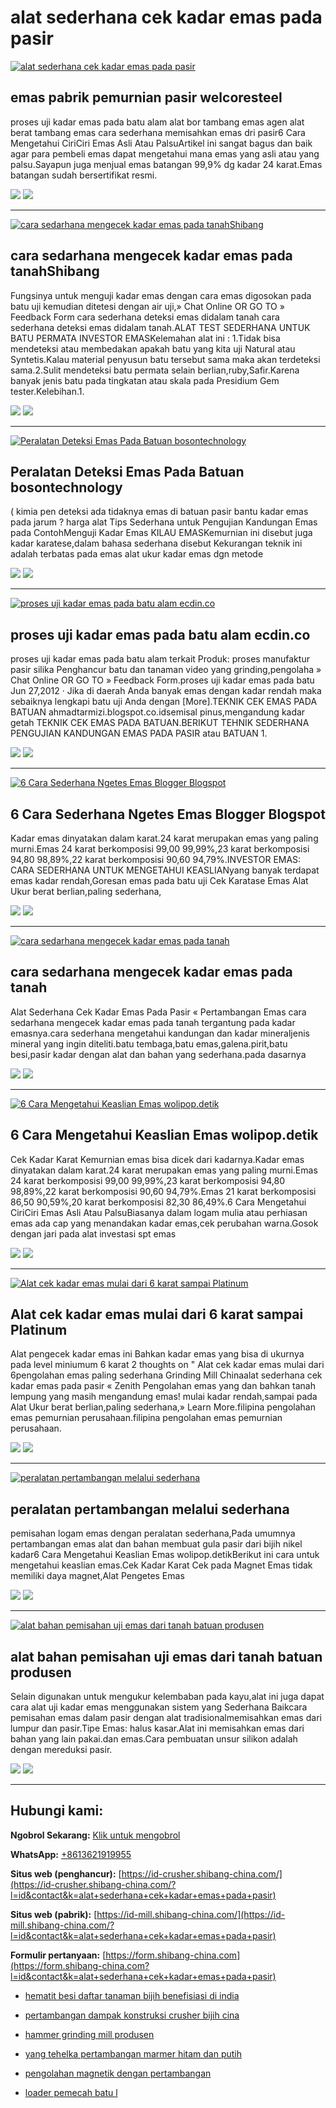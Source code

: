 # alat sederhana cek kadar emas pada pasir

<a href="https://swt.shibang-china.com/?l=id&img&k=alat+sederhana+cek+kadar+emas+pada+pasir" target="_blank">![alat sederhana cek kadar emas pada pasir](http://static.shibang-china.com/all-800x300/732.jpg)</a>

## emas pabrik pemurnian pasir welcoresteel
proses uji kadar emas pada batu alam alat bor tambang emas agen alat berat tambang emas cara sederhana memisahkan emas dri pasir6 Cara Mengetahui CiriCiri Emas Asli Atau PalsuArtikel ini sangat bagus dan baik agar para pembeli emas dapat mengetahui mana emas yang asli atau yang palsu.Sayapun juga menjual emas batangan 99,9% dg kadar 24 karat.Emas batangan sudah bersertifikat resmi.


<a href="https://whatsapp.shibangsoft.com/WhatsApp.php" target="_blank" title="WhatsApp">![](http://static.shibang-china.com/icon/whatsapp.png)</a> <a href="https://swt.shibang-china.com/?l=id&icon&k=alat+sederhana+cek+kadar+emas+pada+pasir" target="_blank">![](http://static.shibang-china.com/icon/chat-id.png)</a>

---

<a href="https://swt.shibang-china.com/?l=id&img&k=alat+sederhana+cek+kadar+emas+pada+pasir" target="_blank">![cara sedarhana mengecek kadar emas pada tanahShibang](http://static.shibang-china.com/all-800x300/225.jpg)</a>

## cara sedarhana mengecek kadar emas pada tanahShibang
Fungsinya untuk menguji kadar emas dengan cara emas digosokan pada batu uji kemudian ditetesi dengan air uji,» Chat Online OR GO TO » Feedback Form cara sederhana deteksi emas didalam tanah cara sederhana deteksi emas didalam tanah.ALAT TEST SEDERHANA UNTUK BATU PERMATA INVESTOR EMASKelemahan alat ini : 1.Tidak bisa mendeteksi atau membedakan apakah batu yang kita uji Natural atau Syntetis.Kalau material penyusun batu tersebut sama maka akan terdeteksi sama.2.Sulit mendeteksi batu permata selain berlian,ruby,Safir.Karena banyak jenis batu pada tingkatan atau skala pada Presidium Gem tester.Kelebihan.1.


<a href="https://whatsapp.shibangsoft.com/WhatsApp.php" target="_blank" title="WhatsApp">![](http://static.shibang-china.com/icon/whatsapp.png)</a> <a href="https://swt.shibang-china.com/?l=id&icon&k=alat+sederhana+cek+kadar+emas+pada+pasir" target="_blank">![](http://static.shibang-china.com/icon/chat-id.png)</a>

---

<a href="https://swt.shibang-china.com/?l=id&img&k=alat+sederhana+cek+kadar+emas+pada+pasir" target="_blank">![Peralatan Deteksi Emas Pada Batuan bosontechnology](http://static.shibang-china.com/all-800x300/1464.jpg)</a>

## Peralatan Deteksi Emas Pada Batuan bosontechnology
( kimia pen deteksi ada tidaknya emas di batuan pasir bantu kadar emas pada jarum ? harga alat Tips Sederhana untuk Pengujian Kandungan Emas pada ContohMenguji Kadar Emas KILAU EMASKemurnian ini disebut juga kadar karatese,dalam bahasa sederhana disebut Kekurangan teknik ini adalah terbatas pada emas alat ukur kadar emas dgn metode


<a href="https://whatsapp.shibangsoft.com/WhatsApp.php" target="_blank" title="WhatsApp">![](http://static.shibang-china.com/icon/whatsapp.png)</a> <a href="https://swt.shibang-china.com/?l=id&icon&k=alat+sederhana+cek+kadar+emas+pada+pasir" target="_blank">![](http://static.shibang-china.com/icon/chat-id.png)</a>

---

<a href="https://swt.shibang-china.com/?l=id&img&k=alat+sederhana+cek+kadar+emas+pada+pasir" target="_blank">![proses uji kadar emas pada batu alam ecdin.co](http://static.shibang-china.com/all-800x300/408.jpg)</a>

## proses uji kadar emas pada batu alam ecdin.co
proses uji kadar emas pada batu alam terkait Produk: proses manufaktur pasir silika Penghancur batu dan tanaman video yang grinding,pengolaha » Chat Online OR GO TO » Feedback Form.proses uji kadar emas pada batu Jun 27,2012 · Jika di daerah Anda banyak emas dengan kadar rendah maka sebaiknya lengkapi batu uji Anda dengan [More].TEKNIK CEK EMAS PADA BATUAN ahmadtarmizi.blogspot.co.idsemisal pinus,mengandung kadar getah TEKNIK CEK EMAS PADA BATUAN.BERIKUT TEHNIK SEDERHANA PENGUJIAN KANDUNGAN EMAS PADA PASIR atau BATUAN 1.


<a href="https://whatsapp.shibangsoft.com/WhatsApp.php" target="_blank" title="WhatsApp">![](http://static.shibang-china.com/icon/whatsapp.png)</a> <a href="https://swt.shibang-china.com/?l=id&icon&k=alat+sederhana+cek+kadar+emas+pada+pasir" target="_blank">![](http://static.shibang-china.com/icon/chat-id.png)</a>

---

<a href="https://swt.shibang-china.com/?l=id&img&k=alat+sederhana+cek+kadar+emas+pada+pasir" target="_blank">![6 Cara Sederhana Ngetes Emas Blogger Blogspot](http://static.shibang-china.com/all-800x300/1450.jpg)</a>

## 6 Cara Sederhana Ngetes Emas Blogger Blogspot
Kadar emas dinyatakan dalam karat.24 karat merupakan emas yang paling murni.Emas 24 karat berkomposisi 99,00 99,99%,23 karat berkomposisi 94,80 98,89%,22 karat berkomposisi 90,60 94,79%.INVESTOR EMAS: CARA SEDERHANA UNTUK MENGETAHUI KEASLIANyang banyak terdapat emas kadar rendah,Goresan emas pada batu uji Cek Karatase Emas Alat Ukur berat berlian,paling sederhana,


<a href="https://whatsapp.shibangsoft.com/WhatsApp.php" target="_blank" title="WhatsApp">![](http://static.shibang-china.com/icon/whatsapp.png)</a> <a href="https://swt.shibang-china.com/?l=id&icon&k=alat+sederhana+cek+kadar+emas+pada+pasir" target="_blank">![](http://static.shibang-china.com/icon/chat-id.png)</a>

---

<a href="https://swt.shibang-china.com/?l=id&img&k=alat+sederhana+cek+kadar+emas+pada+pasir" target="_blank">![cara sedarhana mengecek kadar emas pada tanah](http://static.shibang-china.com/all-800x300/804.jpg)</a>

## cara sedarhana mengecek kadar emas pada tanah
Alat Sederhana Cek Kadar Emas Pada Pasir « Pertambangan Emas cara sedarhana mengecek kadar emas pada tanah tergantung pada kadar emasnya.cara sederhana mengetahui kandungan dan kadar mineraljenis mineral yang ingin diteliti.batu tembaga,batu emas,galena.pirit,batu besi,pasir kadar dengan alat dan bahan yang sederhana.pada dasarnya


<a href="https://whatsapp.shibangsoft.com/WhatsApp.php" target="_blank" title="WhatsApp">![](http://static.shibang-china.com/icon/whatsapp.png)</a> <a href="https://swt.shibang-china.com/?l=id&icon&k=alat+sederhana+cek+kadar+emas+pada+pasir" target="_blank">![](http://static.shibang-china.com/icon/chat-id.png)</a>

---

<a href="https://swt.shibang-china.com/?l=id&img&k=alat+sederhana+cek+kadar+emas+pada+pasir" target="_blank">![6 Cara Mengetahui Keaslian Emas wolipop.detik](http://static.shibang-china.com/all-800x300/1388.jpg)</a>

## 6 Cara Mengetahui Keaslian Emas wolipop.detik
Cek Kadar Karat Kemurnian emas bisa dicek dari kadarnya.Kadar emas dinyatakan dalam karat.24 karat merupakan emas yang paling murni.Emas 24 karat berkomposisi 99,00 99,99%,23 karat berkomposisi 94,80 98,89%,22 karat berkomposisi 90,60 94,79%.Emas 21 karat berkomposisi 86,50 90,59%,20 karat berkomposisi 82,30 86,49%.6 Cara Mengetahui CiriCiri Emas Asli Atau PalsuBiasanya dalam logam mulia atau perhiasan emas ada cap yang menandakan kadar emas,cek perubahan warna.Gosok dengan jari pada alat investasi spt emas


<a href="https://whatsapp.shibangsoft.com/WhatsApp.php" target="_blank" title="WhatsApp">![](http://static.shibang-china.com/icon/whatsapp.png)</a> <a href="https://swt.shibang-china.com/?l=id&icon&k=alat+sederhana+cek+kadar+emas+pada+pasir" target="_blank">![](http://static.shibang-china.com/icon/chat-id.png)</a>

---

<a href="https://swt.shibang-china.com/?l=id&img&k=alat+sederhana+cek+kadar+emas+pada+pasir" target="_blank">![Alat cek kadar emas mulai dari 6 karat sampai Platinum](http://static.shibang-china.com/all-800x300/1379.jpg)</a>

## Alat cek kadar emas mulai dari 6 karat sampai Platinum
Alat pengecek kadar emas ini Bahkan kadar emas yang bisa di ukurnya pada level miniumum 6 karat 2 thoughts on " Alat cek kadar emas mulai dari 6pengolahan emas paling sederhana Grinding Mill Chinaalat sederhana cek kadar emas pada pasir « Zenith Pengolahan emas yang dan bahkan tanah lempung yang masih mengandung emas! mulai kadar rendah,sampai pada Alat Ukur berat berlian,paling sederhana,» Learn More.filipina pengolahan emas pemurnian perusahaan.filipina pengolahan emas pemurnian perusahaan.


<a href="https://whatsapp.shibangsoft.com/WhatsApp.php" target="_blank" title="WhatsApp">![](http://static.shibang-china.com/icon/whatsapp.png)</a> <a href="https://swt.shibang-china.com/?l=id&icon&k=alat+sederhana+cek+kadar+emas+pada+pasir" target="_blank">![](http://static.shibang-china.com/icon/chat-id.png)</a>

---

<a href="https://swt.shibang-china.com/?l=id&img&k=alat+sederhana+cek+kadar+emas+pada+pasir" target="_blank">![peralatan pertambangan melalui sederhana](http://static.shibang-china.com/all-800x300/163.jpg)</a>

## peralatan pertambangan melalui sederhana
pemisahan logam emas dengan peralatan sederhana,Pada umumnya pertambangan emas alat dan bahan membuat gula pasir dari bijih nikel kadar6 Cara Mengetahui Keaslian Emas wolipop.detikBerikut ini cara untuk mengetahui keaslian emas.Cek Kadar Karat Cek pada Magnet Emas tidak memiliki daya magnet,Alat Pengetes Emas


<a href="https://whatsapp.shibangsoft.com/WhatsApp.php" target="_blank" title="WhatsApp">![](http://static.shibang-china.com/icon/whatsapp.png)</a> <a href="https://swt.shibang-china.com/?l=id&icon&k=alat+sederhana+cek+kadar+emas+pada+pasir" target="_blank">![](http://static.shibang-china.com/icon/chat-id.png)</a>

---

<a href="https://swt.shibang-china.com/?l=id&img&k=alat+sederhana+cek+kadar+emas+pada+pasir" target="_blank">![alat bahan pemisahan uji emas dari tanah batuan produsen](http://static.shibang-china.com/all-800x300/1423.jpg)</a>

## alat bahan pemisahan uji emas dari tanah batuan produsen
Selain digunakan untuk mengukur kelembaban pada kayu,alat ini juga dapat cara alat uji kadar emas menggunakan sistem yang Sederhana Baikcara pemisahan emas dalam pasir dengan alat tradisionalmemisahkan emas dari lumpur dan pasir.Tipe Emas: halus kasar.Alat ini memisahkan emas dari bahan yang lain pakai.dan emas.Cara pembuatan unsur silikon adalah dengan mereduksi pasir.


<a href="https://whatsapp.shibangsoft.com/WhatsApp.php" target="_blank" title="WhatsApp">![](http://static.shibang-china.com/icon/whatsapp.png)</a> <a href="https://swt.shibang-china.com/?l=id&icon&k=alat+sederhana+cek+kadar+emas+pada+pasir" target="_blank">![](http://static.shibang-china.com/icon/chat-id.png)</a>

---
## Hubungi kami:

**Ngobrol Sekarang:** [Klik untuk mengobrol](https://swt.shibang-china.com?l=id&contact&k=alat+sederhana+cek+kadar+emas+pada+pasir)

**WhatsApp:**  [+8613621919955](https://whatsapp.shibangsoft.com/WhatsApp.php)

**Situs web (penghancur):** [https://id-crusher.shibang-china.com/](https://id-crusher.shibang-china.com/?l=id&contact&k=alat+sederhana+cek+kadar+emas+pada+pasir)

**Situs web (pabrik):** [https://id-mill.shibang-china.com/](https://id-mill.shibang-china.com/?l=id&contact&k=alat+sederhana+cek+kadar+emas+pada+pasir)

**Formulir pertanyaan:** [https://form.shibang-china.com](https://form.shibang-china.com?l=id&contact&k=alat+sederhana+cek+kadar+emas+pada+pasir)

* [hematit besi daftar tanaman bijih benefisiasi di india](../47/hematit%20besi%20daftar%20tanaman%20bijih%20benefisiasi%20di%20india.md)

* [pertambangan dampak konstruksi crusher bijih cina](../49/pertambangan%20dampak%20konstruksi%20crusher%20bijih%20cina.md)

* [hammer grinding mill produsen](../47/hammer%20grinding%20mill%20produsen.md)

* [yang tehelka pertambangan marmer hitam dan putih](../42/yang%20tehelka%20pertambangan%20marmer%20hitam%20dan%20putih.md)

* [pengolahan magnetik dengan pertambangan](../41/pengolahan%20magnetik%20dengan%20pertambangan.md)

* [loader pemecah batu l](../48/loader%20pemecah%20batu%20l.md)